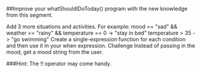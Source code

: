 ##Improve your whatShouldIDoToday() program
 with the new knowledge from this segment.

Add 3 more situations and activities. For example:
mood == "sad" && weather == "rainy" && temperature == 0 -> "stay in bed"
temperature > 35 -> "go swimming"
Create a single-expression function for each condition and then use it in your when expression.
Challenge
Instead of passing in the mood, get a mood string from the user.

###Hint: The !! operator may come handy.